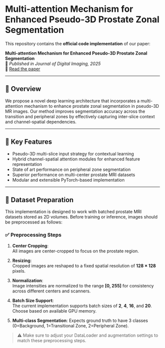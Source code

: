 # Multi-attention Mechanism for Enhanced Pseudo-3D Prostate Zonal Segmentation

This repository contains the **official code implementation** of our paper:

**Multi-attention Mechanism for Enhanced Pseudo-3D Prostate Zonal Segmentation**  
📄 *Published in Journal of Digital Imaging, 2025*  
🔗 [Read the paper](https://link.springer.com/article/10.1007/s10278-025-01401-0)

---

## 📌 Overview

We propose a novel deep learning architecture that incorporates a multi-attention mechanism to enhance prostate zonal segmentation in pseudo-3D MR images. Our method improves segmentation accuracy across the transition and peripheral zones by effectively capturing inter-slice context and channel-spatial dependencies.

---

## 🧠 Key Features

- Pseudo-3D multi-slice input strategy for contextual learning
- Hybrid channel-spatial attention modules for enhanced feature representation
- State of art performance on peripheral zone segmentation
- Superior performance on multi-center prostate MRI datasets
- Modular and extensible PyTorch-based implementation

---

## 🧾 Dataset Preparation

This implementation is designed to work with batched prostate MRI datasets stored as 2D volumes. Before training or inference, images should be preprocessed as follows:

### ✅ Preprocessing Steps

1. **Center Cropping**:  
   All images are center-cropped to focus on the prostate region.

2. **Resizing**:  
   Cropped images are reshaped to a fixed spatial resolution of **128 × 128** pixels.

3. **Normalization**:  
   Image intensities are normalized to the range **[0, 255]** for consistency across different centers and scanners.

4. **Batch Size Support**:  
   The current implementation supports batch sizes of **2**, **4**, **16**, and **20**. Choose based on available GPU memory.

5. **Multi-class Segmentation**:
   Expects ground truth to have 3 classes (0=Background, 1=Transitional Zone, 2=Peripheral Zone).

> ⚠️ Make sure to adjust your DataLoader and augmentation settings to match these preprocessing steps.



